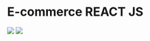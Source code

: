 # E-commerce REACT JS
<div>
<img src="https://user-images.githubusercontent.com/93283509/214920928-978756fa-7c55-490c-b915-1d73d6714e15.png">
<img src="https://user-images.githubusercontent.com/93283509/214920928-978756fa-7c55-490c-b915-1d73d6714e15.png">
</div>
